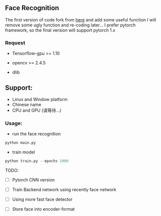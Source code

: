 ## Face Recognition

The first version of code fork from [here](https://github.com/yeziyang1992/Face_Recognition_Client.git) and add some useful function
I will remove some ugly function and re-coding later...
I prefer pytorch framework, so the final version will support 
pytorch 1.x

### Request

+ Tensorflow-gpu >= 1.10

+ opencv >= 2.4.5

+ dlib

## Support:

+ Linux and Window platform
+ Chinese name
+ CPU and GPU (请等待...)

### Usage:

+ run the face recognition
```python
python main.py
```

+ train model

```python
python train.py --epochs 1000
```

TODO:

- [ ] Pytorch CNN version
- [ ] Train Backend network using recently face network
- [ ] Using more fast face detector
- [ ] Store face into encoder-format

